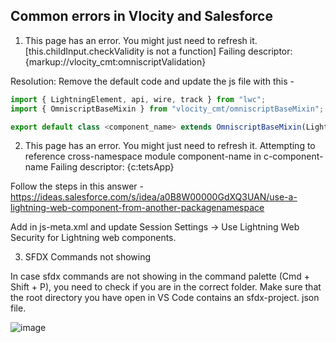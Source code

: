 ## Common errors in Vlocity and Salesforce

1. This page has an error. You might just need to refresh it. [this.childInput.checkValidity is not a function] Failing descriptor: {markup://vlocity_cmt:omniscriptValidation}

Resolution: Remove the default code and update the js file with this - 

```js
import { LightningElement, api, wire, track } from "lwc";
import { OmniscriptBaseMixin } from "vlocity_cmt/omniscriptBaseMixin";

export default class <component_name> extends OmniscriptBaseMixin(LightningElement) {}
```

2. This page has an error. You might just need to refresh it.
Attempting to reference cross-namespace module component-name in c-component-name
Failing descriptor: {c:tetsApp}

Follow the steps in this answer - https://ideas.salesforce.com/s/idea/a0B8W00000GdXQ3UAN/use-a-lightning-web-component-from-another-packagenamespace

Add <targets> in js-meta.xml and update Session Settings -> Use Lightning Web Security for Lightning web components.

3. SFDX Commands not showing

In case sfdx commands are not showing in the command palette (Cmd + Shift + P), you need to check if you are in the correct folder. Make sure that the root directory you have open in VS Code contains an sfdx-project. json file.

![image](https://github.com/prav10194/Salesforce-basics/assets/8276139/15b97021-ec01-4539-ab42-8c5ca59b391f)


